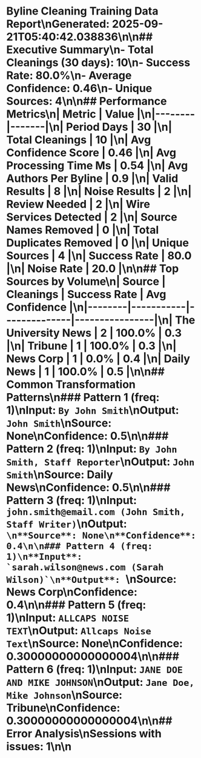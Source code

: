 # Byline Cleaning Training Data Report\nGenerated: 2025-09-21T05:40:42.038836\n\n## Executive Summary\n- **Total Cleanings (30 days)**: 10\n- **Success Rate**: 80.0%\n- **Average Confidence**: 0.46\n- **Unique Sources**: 4\n\n## Performance Metrics\n| Metric | Value |\n|--------|-------|\n| Period Days | 30 |\n| Total Cleanings | 10 |\n| Avg Confidence Score | 0.46 |\n| Avg Processing Time Ms | 0.54 |\n| Avg Authors Per Byline | 0.9 |\n| Valid Results | 8 |\n| Noise Results | 2 |\n| Review Needed | 2 |\n| Wire Services Detected | 2 |\n| Source Names Removed | 0 |\n| Total Duplicates Removed | 0 |\n| Unique Sources | 4 |\n| Success Rate | 80.0 |\n| Noise Rate | 20.0 |\n\n## Top Sources by Volume\n| Source | Cleanings | Success Rate | Avg Confidence |\n|--------|-----------|--------------|----------------|\n| The University News | 2 | 100.0% | 0.3 |\n| Tribune | 1 | 100.0% | 0.3 |\n| News Corp | 1 | 0.0% | 0.4 |\n| Daily News | 1 | 100.0% | 0.5 |\n\n## Common Transformation Patterns\n### Pattern 1 (freq: 1)\n**Input**: `By John Smith`\n**Output**: `John Smith`\n**Source**: None\n**Confidence**: 0.5\n\n### Pattern 2 (freq: 1)\n**Input**: `By John Smith, Staff Reporter`\n**Output**: `John Smith`\n**Source**: Daily News\n**Confidence**: 0.5\n\n### Pattern 3 (freq: 1)\n**Input**: `john.smith@email.com (John Smith, Staff Writer)`\n**Output**: ``\n**Source**: None\n**Confidence**: 0.4\n\n### Pattern 4 (freq: 1)\n**Input**: `sarah.wilson@news.com (Sarah Wilson)`\n**Output**: ``\n**Source**: News Corp\n**Confidence**: 0.4\n\n### Pattern 5 (freq: 1)\n**Input**: `ALLCAPS NOISE TEXT`\n**Output**: `Allcaps Noise Text`\n**Source**: None\n**Confidence**: 0.30000000000000004\n\n### Pattern 6 (freq: 1)\n**Input**: `JANE DOE AND MIKE JOHNSON`\n**Output**: `Jane Doe, Mike Johnson`\n**Source**: Tribune\n**Confidence**: 0.30000000000000004\n\n## Error Analysis\nSessions with issues: 1\n\n